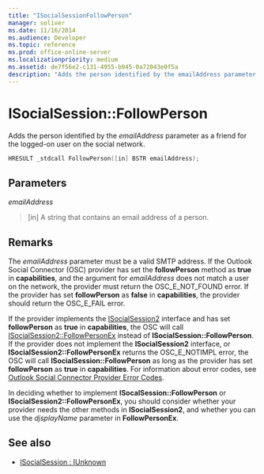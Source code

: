 ```yaml
---
title: "ISocialSessionFollowPerson"
manager: soliver
ms.date: 11/16/2014
ms.audience: Developer
ms.topic: reference
ms.prod: office-online-server
ms.localizationpriority: medium
ms.assetid: de7f56e2-c131-4955-b945-0a72043e0f5a
description: "Adds the person identified by the emailAddress parameter as a friend for the logged-on user on the social network."
---
```


# ISocialSession::FollowPerson

Adds the person identified by the  _emailAddress_ parameter as a friend for the logged-on user on the social network. 
  
```cpp
HRESULT _stdcall FollowPerson([in] BSTR emailAddress);
```

## Parameters

_emailAddress_
  
> [in] A string that contains an email address of a person.
    
## Remarks

The  _emailAddress_ parameter must be a valid SMTP address. If the Outlook Social Connector (OSC) provider has set the **followPerson** method as **true** in **capabilities**, and the argument for  _emailAddress_ does not match a user on the network, the provider must return the OSC_E_NOT_FOUND error. If the provider has set **followPerson** as **false** in **capabilities**, the provider should return the OSC_E_FAIL error.
  
If the provider implements the [ISocialSession2](isocialsession2iunknown.md) interface and has set **followPerson** as **true** in **capabilities**, the OSC will call [ISocialSession2::FollowPersonEx](isocialsession2-followpersonex.md) instead of **ISocialSession::FollowPerson**. If the provider does not implement the **ISocialSession2** interface, or **ISocialSession2::FollowPersonEx** returns the OSC_E_NOTIMPL error, the OSC will call **ISocialSession::FollowPerson** as long as the provider has set **followPerson** as **true** in **capabilities**. For information about error codes, see [Outlook Social Connector Provider Error Codes](outlook-social-connector-provider-error-codes.md).
  
In deciding whether to implement **ISocalSession::FollowPerson** or **ISocialSession2::FollowPersonEx**, you should consider whether your provider needs the other methods in **ISocialSession2**, and whether you can use the  _djsplayName_ parameter in **FollowPersonEx**.
  
## See also

- [ISocialSession : IUnknown](isocialsessioniunknown.md)

